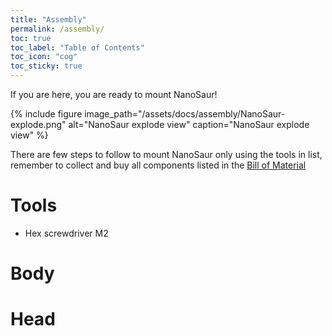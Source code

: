 ```yaml
---
title: "Assembly"
permalink: /assembly/
toc: true
toc_label: "Table of Contents"
toc_icon: "cog"
toc_sticky: true
---
```


If you are here, you are ready to mount NanoSaur!

{% include figure image_path="/assets/docs/assembly/NanoSaur-explode.png" alt="NanoSaur explode view" caption="NanoSaur explode view" %}

There are few steps to follow to mount NanoSaur only using the tools in list, remember to collect and buy all components listed in the [Bill of Material](/02-bill-of-material.md)

# Tools

* Hex screwdriver M2

# Body

# Head



